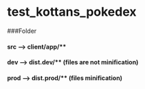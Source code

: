 # test_kottans_pokedex
###Folder
#### src   --> client/app/**
#### dev   --> dist.dev/**      (files are not minification)
#### prod  --> dist.prod/**     (files minification)
